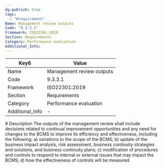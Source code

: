 ```yaml
---
dg-publish: true
tags:
  - "#requirement"
Name: Management review outputs
Code: "9.3.3.1"
Framework: ISO22301:2019
Section: Requirements
Category: Performance evaluation
Additional_Info: 
---
```


<div><table class="dataview table-view-table"><thead class="table-view-thead"><tr class="table-view-tr-header"><th class="table-view-th"><span>Key</span><span class="dataview small-text">6</span></th><th class="table-view-th"><span>Value</span></th></tr></thead><tbody class="table-view-tbody"><tr><td><span>Name</span></td><td><span>Management review outputs</span></td></tr><tr><td><span>Code</span></td><td><span>9.3.3.1</span></td></tr><tr><td><span>Framework</span></td><td><span>ISO22301:2019</span></td></tr><tr><td><span>Section</span></td><td><span>Requirements</span></td></tr><tr><td><span>Category</span></td><td><span>Performance evaluation</span></td></tr><tr><td><span>Additional_Info</span></td><td><span>-</span></td></tr></tbody></table></div>
# Description
The outputs of the management review shall include decisions related to continual improvement opportunities and any need for changes to the BCMS to improve its efficiency and effectiveness, including the following: a) variations to the scope of the BCMS; b) update of the business impact analysis, risk assessment, business continuity strategies and solutions, and business continuity plans; c) modification of procedures and controls to respond to internal or external issues that may impact the BCMS; d) how the effectiveness of controls will be measured. 
